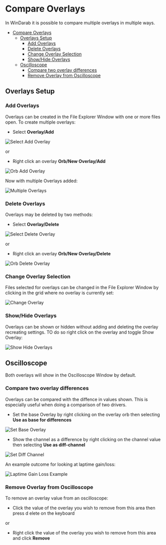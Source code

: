 # Compare Overlays

In WinDarab it is possible to compare multiple overlays in multiple ways.

- [Compare Overlays](#compare-overlays)
  - [Overlays Setup](#overlays-setup)
    - [Add Overlays](#add-overlays)
    - [Delete Overlays](#delete-overlays)
    - [Change Overlay Selection](#change-overlay-selection)
    - [Show/Hide Overlays](#showhide-overlays)
  - [Oscilloscope](#oscilloscope)
    - [Compare two overlay differences](#compare-two-overlay-differences)
    - [Remove Overlay from Oscilloscope](#remove-overlay-from-oscilloscope)
  
## Overlays Setup

### Add Overlays

Overlays can be created in the File Explorer Window with one or more files open.
To create multiple overlays:
- Select __Overlay/Add__
  
![Select Add Overlay](images/Overlays%20Select%20Add.jpg)

or
- Right click an overlay __Orb/New Overlay/Add__
  
![Orb Add Overlay](image/../images/Overlays&#32;Orb&#32;Add.jpg)

Now with multiple Overlays added:

![Multiple Overlays](images/Overlays&#32;Multiple.jpg)

### Delete Overlays

Overlays may be deleted by two methods:
- Select __Overlay/Delete__

![Select Delete Overlay](images/Overlays%20Select%20Delete.jpg)

or

- Right click an overlay __Orb/New Overlay/Delete__

![Orb Delete Overlay](images/Overlays&#32;Orb&#32;Delete.jpg)

### Change Overlay Selection

Files selected for overlays can be changed in the File Explorer Window by clicking in the grid where no overlay is currently set:

![Change Overlay](images/Overlays&#32;Change&#32;File.jpg)

### Show/Hide Overlays

Overlays can be shown or hidden without adding and deleting the overlay recreating settings. TO do so right click on the overlay and toggle Show Overlay:

![Show Hide Overlays](images/Overlays&#32;Show&#32;Hide.jpg)
 
## Oscilloscope

Both overlays will show in the Oscilloscope Window by default.

### Compare two overlay differences

Overlays can be compared with the diffence in values shown. This is especially useful when doing a comparison of two drivers.

- Set the base Overlay by right clicking on the overlay orb then selecting __Use as base for differences__

![Set Base Overlay](images/Overlays&#32;Set&#32;Base&#32;File.jpg)

- Show the channel as a difference by right clicking on the channel value then selecting __Use as diff-channel__

![Set Diff Channel](images/Overlays&#32;Set&#32;Lapdiff.jpg)

An example outcome for looking at laptime gain/loss:

![Laptime Gain Loss Example](images/Overlays&#32;Laptime&#32;Comparison.jpg)

### Remove Overlay from Oscilloscope

To remove an overlay value from an oscilloscope:

- Click the value of the overlay you wish to remove from this area then press d elete on the keyboard

or

- Right click the value of the overlay you wish to remove from this area and click __Remove__